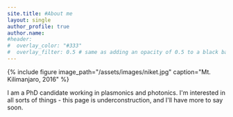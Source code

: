 ```yaml
---
site.title: #About me
layout: single
author_profile: true
author.name:
#header:
#  overlay_color: "#333"
#  overlay_filter: 0.5 # same as adding an opacity of 0.5 to a black background
---
```

{% include figure image_path="/assets/images/niket.jpg" caption="Mt. Kilimanjaro, 2016" %}

I am a PhD candidate working in plasmonics and photonics. I'm interested in all sorts of things - this page is underconstruction, and I'll have more to say soon.